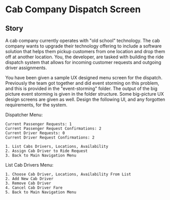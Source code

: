 # Cab Company Dispatch Screen
## Story
A cab company currently operates with "old school" technology. The cab company wants to upgrade their technology offering 
to include a software solution that helps them pickup customers from one location and drop them off at another location.
You, the developer, are tasked with building the ride dispatch system that allows for incoming customer requests and 
outgoing driver assignments.

You have been given a sample UX designed menu screen for the dispatch. Previously the team got together and did event storming
on this problem, and this is provided in the "event-storming" folder. The output of the big picture event storming is given 
in the folder structure. Some big-picture UX design screens are given as well. Design the following UI, and any 
forgotten requirements, for the system.

Dispatcher Menu:
```
Current Passenger Requests: 1
Current Passenger Request Confirmations: 2
Current Driver Requests: 0
Current Driver Request Confirmations: 2
```
```shell
1. List Cabs Drivers, Locations, Availability
2. Assign Cab Driver to Ride Request
3. Back to Main Navigation Menu
```
List Cab Drivers Menu:
```shell
1. Choose Cab Driver, Locations, Availability From List
2. Add New Cab Driver
3. Remove Cab Driver
4. Cancel Cab Driver Fare
5. Back to Main Navigation Menu
```
